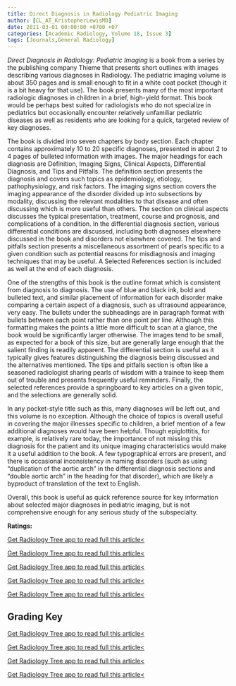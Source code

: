 ```yaml
---
title: Direct Diagnosis in Radiology Pediatric Imaging
author: [CL_AT_KristopherLewisMD]
date: 2011-03-01 00:00:00 +0700 +07
categories: [Academic Radiology, Volume 18, Issue 3]
tags: [Journals,General Radiology]
---
```

_Direct Diagnosis in Radiology: Pediatric Imaging_ is a book from a series by the publishing company Thieme that presents short outlines with images describing various diagnoses in Radiology. The pediatric imaging volume is about 350 pages and is small enough to fit in a white coat pocket (though it is a bit heavy for that use). The book presents many of the most important radiologic diagnoses in children in a brief, high-yield format. This book would be perhaps best suited for radiologists who do not specialize in pediatrics but occasionally encounter relatively unfamiliar pediatric diseases as well as residents who are looking for a quick, targeted review of key diagnoses.

The book is divided into seven chapters by body section. Each chapter contains approximately 10 to 20 specific diagnoses, presented in about 2 to 4 pages of bulleted information with images. The major headings for each diagnosis are Definition, Imaging Signs, Clinical Aspects, Differential Diagnosis, and Tips and Pitfalls. The definition section presents the diagnosis and covers such topics as epidemiology, etiology, pathophysiology, and risk factors. The imaging signs section covers the imaging appearance of the disorder divided up into subsections by modality, discussing the relevant modalities to that disease and often discussing which is more useful than others. The section on clinical aspects discusses the typical presentation, treatment, course and prognosis, and complications of a condition. In the differential diagnosis section, various differential conditions are discussed, including both diagnoses elsewhere discussed in the book and disorders not elsewhere covered. The tips and pitfalls section presents a miscellaneous assortment of pearls specific to a given condition such as potential reasons for misdiagnosis and imaging techniques that may be useful. A Selected References section is included as well at the end of each diagnosis.

One of the strengths of this book is the outline format which is consistent from diagnosis to diagnosis. The use of blue and black ink, bold and bulleted text, and similar placement of information for each disorder make comparing a certain aspect of a diagnosis, such as ultrasound appearance, very easy. The bullets under the subheadings are in paragraph format with bullets between each point rather than one point per line. Although this formatting makes the points a little more difficult to scan at a glance, the book would be significantly larger otherwise. The images tend to be small, as expected for a book of this size, but are generally large enough that the salient finding is readily apparent. The differential section is useful as it typically gives features distinguishing the diagnosis being discussed and the alternatives mentioned. The tips and pitfalls section is often like a seasoned radiologist sharing pearls of wisdom with a trainee to keep them out of trouble and presents frequently useful reminders. Finally, the selected references provide a springboard to key articles on a given topic, and the selections are generally solid.

In any pocket-style title such as this, many diagnoses will be left out, and this volume is no exception. Although the choice of topics is overall useful in covering the major illnesses specific to children, a brief mention of a few additional diagnoses would have been helpful. Though epiglottitis, for example, is relatively rare today, the importance of not missing this diagnosis for the patient and its unique imaging characteristics would make it a useful addition to the book. A few typographical errors are present, and there is occasional inconsistency in naming disorders (such as using “duplication of the aortic arch” in the differential diagnosis sections and “double aortic arch” in the heading for that disorder), which are likely a byproduct of translation of the text to English.

Overall, this book is useful as quick reference source for key information about selected major diagnoses in pediatric imaging, but is not comprehensive enough for any serious study of the subspecialty.

**Ratings:**

[Get Radiology Tree app to read full this article<](https://clinicalpub.com/app)

[Get Radiology Tree app to read full this article<](https://clinicalpub.com/app)

[Get Radiology Tree app to read full this article<](https://clinicalpub.com/app)

[Get Radiology Tree app to read full this article<](https://clinicalpub.com/app)

[Get Radiology Tree app to read full this article<](https://clinicalpub.com/app)

## Grading Key

[Get Radiology Tree app to read full this article<](https://clinicalpub.com/app)

[Get Radiology Tree app to read full this article<](https://clinicalpub.com/app)

[Get Radiology Tree app to read full this article<](https://clinicalpub.com/app)

[Get Radiology Tree app to read full this article<](https://clinicalpub.com/app)